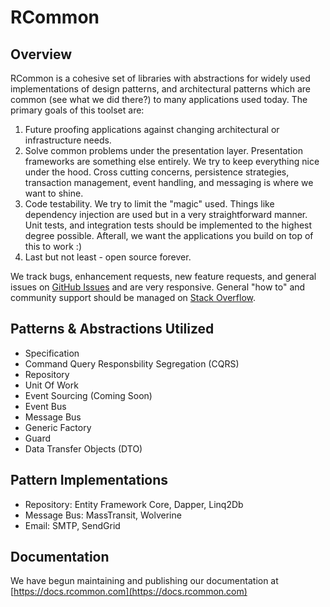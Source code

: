 # RCommon

## Overview
RCommon is a cohesive set of libraries with abstractions for widely used implementations of design patterns, and architectural patterns which are common (see what we did there?) to many applications used today. The primary goals of this toolset are:
1. Future proofing applications against changing architectural or infrastructure needs.
2. Solve common problems under the presentation layer. Presentation frameworks are something else entirely. We try to keep everything nice under the hood. Cross cutting concerns, persistence strategies, transaction management, event handling, and messaging is where we want to shine.
3. Code testability. We try to limit the "magic" used. Things like dependency injection are used but in a very straightforward manner. Unit tests, and integration tests should be implemented to the highest degree possible. Afterall, we want the applications you build on top of this to work :) 
4. Last but not least - open source forever. 

We track bugs, enhancement requests, new feature requests, and general issues on [GitHub Issues](https://github.com/Reactor2Team/RCommon/issues "GitHub Issues") and are very responsive. General "how to" and community support should be managed on [Stack Overflow](https://stackoverflow.com/questions/tagged/rcommon "Stack Overflow"). 

## Patterns & Abstractions Utilized
* Specification
* Command Query Responsbility Segregation (CQRS)
* Repository
* Unit Of Work
* Event Sourcing (Coming Soon)
* Event Bus
* Message Bus
* Generic Factory
* Guard
* Data Transfer Objects (DTO)

## Pattern Implementations
* Repository: Entity Framework Core, Dapper, Linq2Db
* Message Bus: MassTransit, Wolverine
* Email: SMTP, SendGrid

## Documentation
We have begun maintaining and publishing our documentation at [https://docs.rcommon.com](https://docs.rcommon.com)
